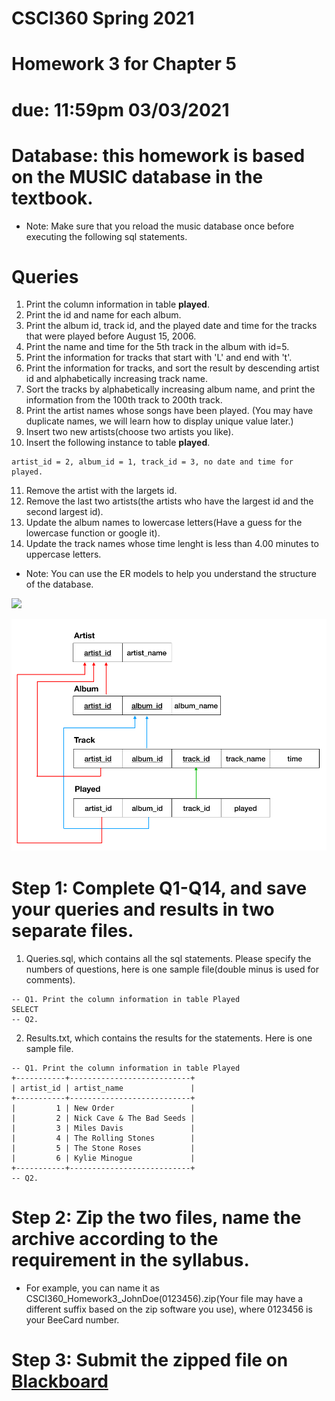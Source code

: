 # CSCI360 Spring 2021
# Homework 3 for Chapter 5
# due: 11:59pm 03/03/2021

# Database: this homework is based on the MUSIC database in the textbook.
+ Note: Make sure that you reload the music database once before executing the following sql statements.
# Queries
1. Print the column information in table **played**.<br>
2. Print the id and name for each album. <br>
3. Print the album id, track id, and the played date and time for the tracks that were played before August 15, 2006. <br>
4. Print the name and time for the 5th track in the album with id=5.<br>
5. Print the information for tracks that start with 'L' and end with 't'. <br>
6. Print the information for tracks, and sort the result by descending artist id and alphabetically increasing track name. <br>
7. Sort the tracks by alphabetically increasing album name, and print the information from the 100th track to 200th track. <br>
8. Print the artist names whose songs have been played. (You may have duplicate names, we will learn how to display unique value later.)<br>
9. Insert two new artists(choose two artists you like).<br>
10. Insert the following instance to table **played**.
~~~~
artist_id = 2, album_id = 1, track_id = 3, no date and time for played.
~~~~
11. Remove the artist with the largets id. <br>
12. Remove the last two artists(the artists who have the largest id and the second largest id). <br>
13. Update the album names to lowercase letters(Have a guess for the lowercase function or google it).<br>
14. Update the track names whose time lenght is less than 4.00 minutes to uppercase letters. <br>

+ Note: You can use the ER models to help you understand the structure of the database.

![](/Resources/4-musicer.png)

![](/Resources/5-musicer2.png)

# Step 1: Complete Q1-Q14, and save your queries and results in two separate files.
1. Queries.sql, which contains all the sql statements. Please specify the numbers of questions, here is one sample file(double minus is used for comments).
~~~~
-- Q1. Print the column information in table Played
SELECT 
-- Q2. 
~~~~
2. Results.txt, which contains the results for the statements. Here is one sample file.
~~~~
-- Q1. Print the column information in table Played
+-----------+---------------------------+
| artist_id | artist_name               |
+-----------+---------------------------+
|         1 | New Order                 |
|         2 | Nick Cave & The Bad Seeds |
|         3 | Miles Davis               |
|         4 | The Rolling Stones        |
|         5 | The Stone Roses           |
|         6 | Kylie Minogue             |
+-----------+---------------------------+
-- Q2.
~~~~
# Step 2: Zip the two files, name the archive according to the requirement in the syllabus.
+ For example, you can name it as CSCI360_Homework3_JohnDoe(0123456).zip(Your file may have a different suffix based on the zip software you use), where 0123456 is your BeeCard number.
# Step 3: Submit the zipped file on [Blackboard](https://blackboard.sau.edu/)

